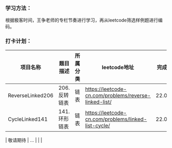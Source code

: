 ### 学习方法：
根据极客时间，王争老师的专栏节奏进行学习，再从leetcode筛选样例题进行编码。

### 打卡计划：
|  项目名称   | 题目描述  | 所属分类 | leetcode地址 | 完成时间
|  ----  | ----  | ---- | ---- | ----|
| ReverseLinked206  | 206. 反转链表 | 链表| https://leetcode-cn.com/problems/reverse-linked-list/ | 22.03.06
| CycleLinked141  | 141. 环形链表 | 链表| https://leetcode-cn.com/problems/linked-list-cycle/ | 22.03.06


| 敬请期待  | ... |  | |

